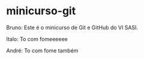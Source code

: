 # minicurso-git

Bruno:
Este é o minicurso de Git e GitHub do VI SASI.

Italo:
To com fomeeeeee

André: 
To com fome também